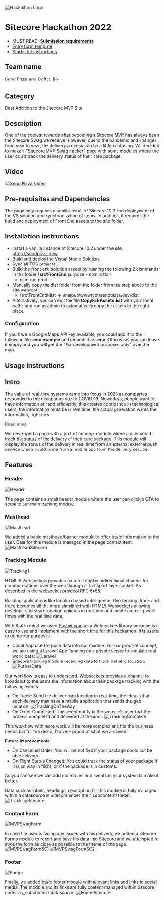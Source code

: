 ![Hackathon Logo](docs/images/hackathon.png?raw=true "Hackathon Logo")
# Sitecore Hackathon 2022

- MUST READ: **[Submission requirements](SUBMISSION_REQUIREMENTS.md)**
- [Entry form template](ENTRYFORM.md)
- [Starter kit instructions](STARTERKIT_INSTRUCTIONS.md)
  



## Team name
Send Pizza and Coffee 🍕☕

## Category
Best Addition to the Sitecore MVP Site

## Description

One of the coolest rewards after becoming a Sitecore MVP has always been the Sitecore Swag we receive. However, due to the pandemic and changes from year to year, the delivery process can be a little confusing. We decided to make a "Sitecore MVP Swag tracker" page with some modules where the user could track the delivery status of their care package. 

## Video
[![Send Pizza Video](https://img.youtube.com/vi/QfzjREQgb8k/0.jpg)](https://www.youtube.com/watch?v=QfzjREQgb8k)



## Pre-requisites and Dependencies

The page only requires a vanilla install of Sitecore 10.2 and deployment of the VS solution and synchronization of items. In addition, it requires the build and deployment of Front End assets to the site folder.


## Installation instructions

- Install a vanilla instance of Sitecore 10.2 under the site: https://sendpizza.dev/
- Build and deploy the Visual Studio Solution.
- Sync all TDS projects.
- Build the front end solution assets by running the following 2 commands in the folder **\src\FrontEnd** 
purpose  - npm install
  - npm run prod
- Manually copy the dist folder from the folder from the step above to the site webroot:
  - \src\FrontEnd\dist => \inetpub\wwwroot\sendpizza.dev\dist
- Alternatively, you can edit the file **CopyFEEAssets.bat** with your local paths and run as admin to automatically copy the assets to the right place.



### Configuration
If you have a Google Maps API key available, you could add it to the following file **.env.example** and rename it as **.env**. Otherwise, you can leave it empty and you will get the "For development purposes only" over the map.

## Usage instructions
## Intro
The value of real-time systems came into focus in 2020 as companies responded to the disruptions due to COVID-19. Nowadays, people want to have information at hand efficiently, this creates confidence in technological users, the information must be in real time, the actual generation wants the information, right now. 

[Read more](https://www.rtinsights.com/real-time-technology-trends-that-will-drive-2021-innovation/)

We developed a page with a prof of concept module where a user could track the status of the delivery of their care package. This module will display the status of the delivery in real time from an external external push service which could come from a mobile app from the delivery service.

## Features

### **Header**
![Header](docs/images/Header.png)

The page contains a small header module where the user can click a CTA to scroll to our main tracking module.


### **Masthead**
![Masthead](docs/images/Masthead.png)

We added a basic masthead/banner module to offer basic information to the user. Data for this module is managed in the page context item:
![MastheadSitecore](docs/images/MastheadSitecore.png)


### **Tracking Module**
![Tracking1](docs/images/Tracking1.png)

HTML 5 Websockets provides for a full duplex bidirectional channel for communications over the web through a Transport layer socket. As described in the websocket protocol RFC 6455.

Building applications like location based intelligence, Geo fencing, track and trace becomes all the more simplified with HTML5 Websockets allowing developers to share location updates in real time and create amazing work flows with the real time data.

With that in mind we used [Pusher.com](https://pusher.com/?utm_source=google_ads&utm_medium=homepage&utm_campaign=comp_brand_search&gclid=CjwKCAiAsYyRBhACEiwAkJFKooePiRSR-4pF8YL97zmlWVcxuTY5GS522Pb6ojcYwHZB2p6ZDOQNXBoCmTEQAvD_BwE) as a Websockets library because is it easy to use and implement with the short time for this hackathon. It is useful to demo our purposes.
* Cloud App used to push data into our module. For our proof of concept, we are using a Laravel App Running on a private server to simulate real world data:
  ![Laravel](docs/images/Laravel.png)
* Sitecore tracking module receiving data to track delivery location:
  ![PusherData](docs/images/PusherData.png)
  

Our workflow is easy to understand. Websockets provides a channel to broadcast to the users the information about their package tracking with the following events:

* On Track: Send the deliver man location in real-time, the idea is that each delivery man have a mobile application that sends the geo location.
![TrackingOnTheWay](docs/images/TrackingOnTheWay.png)
* On Order Completed: This event notify to the website's user that the order is completed and delivered at the door.
![TrackingComplete](docs/images/TrackingComplete.png)

This workflow with more work will be more complex and fits the business needs but for the demo, I'm very proud of what we archived.

**Future improvements:**

* On Cancelled Order: You will be notified if your package could not be able delivery.
* On Flight Status Changed: You could track the status of your package if it is on way in flight, or if the package is in customs.

As you can see we can add more rules and events in your system to make it better.

Data such as labels, headings, description for this module is fully managed within a datasource in Sitecore under the /_subcontent/ folder.
![TrackingSitecore](docs/images/TrackingSitecore.png)


### **Contact Form**
![MVPSwagForm](docs/images/MVPSwagForm.png)

In case the user is facing any issues with his delivery, we added a Sitecore Forms module to report and save his data into Sitecore and we attempted to style the form as close as possible to the theme of the page.
![MVPSwagFormSC1](docs/images/MVPSwagFormSC1.png)
![MVPSwagFormSC2](docs/images/MVPSwagFormSC2.png)


### **Footer**
![Footer](docs/images/Footer.png)

Finally, we added basic footer module with relevant links and links to social media. The module and its links are fully content managed within Sitecore under a /_subcontent/ datasource. 
![FooterSitecore](docs/images/FooterSitecore.png)


